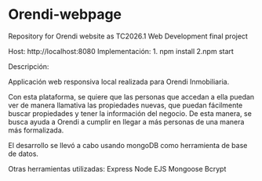 # Orendi-webpage
Repository for Orendi website as TC2026.1 Web Development final project

Host: http://localhost:8080
Implementación: 1. npm install  2.npm start

Descripción:

Applicación web responsiva local realizada para Orendi Inmobiliaria.

Con esta plataforma, se quiere que las personas que accedan a ella puedan ver de manera llamativa las propiedades nuevas, que puedan fácilmente buscar propiedades y tener la información del negocio. De esta manera, se busca ayuda a Orendi a cumplir en llegar a más personas de una manera más formalizada. 

El desarrollo se llevó a cabo usando mongoDB como herramienta de base de datos.

Otras herramientas utilizadas:
    Express
    Node
    EJS
    Mongoose
    Bcrypt



